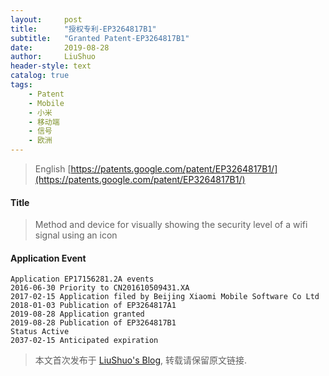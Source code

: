 ```yaml
---
layout:     post
title:      "授权专利-EP3264817B1"
subtitle:   "Granted Patent-EP3264817B1"
date:       2019-08-28
author:     LiuShuo
header-style: text
catalog: true
tags:
    - Patent
    - Mobile
    - 小米
    - 移动端
    - 信号
    - 欧洲
---
```

> English [https://patents.google.com/patent/EP3264817B1/](https://patents.google.com/patent/EP3264817B1/)

#### Title
> Method and device for visually showing the security level of a wifi signal using an icon




#### Application Event
```
Application EP17156281.2A events 
2016-06-30 Priority to CN201610509431.XA
2017-02-15 Application filed by Beijing Xiaomi Mobile Software Co Ltd
2018-01-03 Publication of EP3264817A1
2019-08-28 Application granted
2019-08-28 Publication of EP3264817B1
Status Active
2037-02-15 Anticipated expiration
```
> 本文首次发布于 [LiuShuo's Blog](https://liushuo.me), 
转载请保留原文链接.
